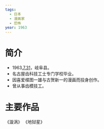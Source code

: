 ```yaml
---
tags:
  - 日本
  - 漫画家
  - 恐怖
year: 1963
---
```

# 简介

- 1963[.7.31](2024-07-31.md)，岐阜县。
- 名古屋齿科技工士专门学校毕业。
- 因喜爱楳图一雄与古贺新一的漫画而投身创作。
- 曾从事齿模技工。
# 主要作品

《漩涡》
《地狱星》
